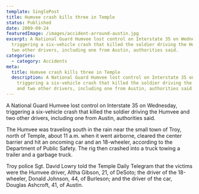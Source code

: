 ```yaml
---
template: SinglePost
title: Humvee crash kills three in Temple
status: Published
date: 2009-09-24
featuredImage: /images/accident-arround-austin.jpg
excerpt: A National Guard Humvee lost control on Interstate 35 on Wednesday,
  triggering a six-vehicle crash that killed the soldier driving the Humvee and
  two other drivers, including one from Austin, authorities said.
categories:
  - category: Accidents
meta:
  title: Humvee crash kills three in Temple
  description: A National Guard Humvee lost control on Interstate 35 on Wednesday,
    triggering a six-vehicle crash that killed the soldier driving the Humvee
    and two other drivers, including one from Austin, authorities said.
---
```

<!--StartFragment-->

A National Guard Humvee lost control on Interstate 35 on Wednesday, triggering a six-vehicle crash that killed the soldier driving the Humvee and two other drivers, including one from Austin, authorities said.

The Humvee was traveling south in the rain near the small town of Troy, north of Temple, about 11 a.m. when it went airborne, cleared the center barrier and hit an oncoming car and an 18-wheeler, according to the Department of Public Safety. The rig then crashed into a truck towing a trailer and a garbage truck.

Troy police Sgt. David Lowry told the Temple Daily Telegram that the victims were the Humvee driver, Altha Gibson, 21, of DeSoto; the driver of the 18-wheeler, Donald Johnson, 44, of Burleson; and the driver of the car, Douglas Ashcroft, 41, of Austin.

<!--EndFragment-->